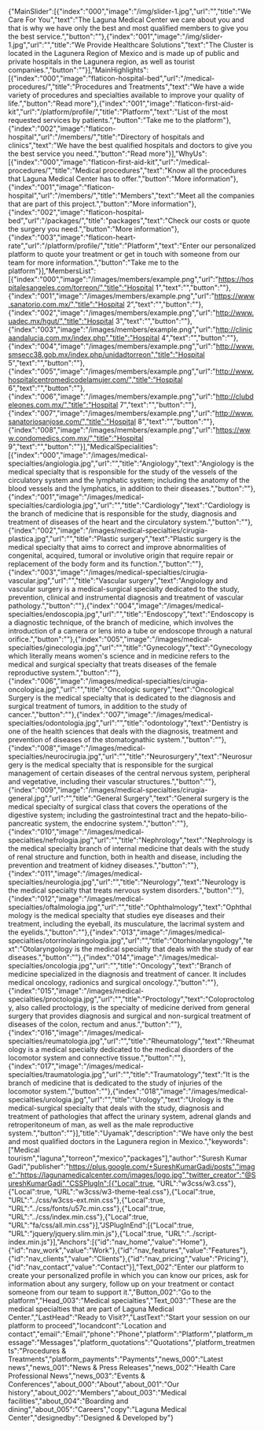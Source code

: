 ﻿{"MainSlider":[{"index":"000","image":"/img/slider-1.jpg","url":"","title":"We Care For You","text":"The Laguna Medical Center we care about you and that is why we have only the best and most qualified members to give you the best service.","button":""},{"index":"001","image":"/img/slider-1.jpg","url":"","title":"We Provide Healthcare Solutions","text":"The Cluster is located in the Lagunera Region of Mexico and is made up of public and private hospitals in the Lagunera region, as well as tourist companies.","button":""}],"MainHighlights":[{"index":"000","image":"flaticon-hospital-bed","url":"/medical-procedures/","title":"Procedures and Treatments","text":"We have a wide variety of procedures and specialties available to improve your quality of life.","button":"Read more"},{"index":"001","image":"flaticon-first-aid-kit","url":"/platform/profile/","title":"Platform","text":"List of the most requested services by patients.","button":"Take me to the platform"},{"index":"002","image":"flaticon-hospital","url":"/members/","title":"Directory of hospitals and clinics","text":"We have the best qualified hospitals and doctors to give you the best service you need.","button":"Read more"}],"WhyUs":[{"index":"000","image":"flaticon-first-aid-kit","url":"/medical-procedures/","title":"Medical procedures","text":"Know all the procedures that Laguna Medical Center has to offer.","button":"More information"},{"index":"001","image":"flaticon-hospital","url":"/members/","title":"Members","text":"Meet all the companies that are part of this project.","button":"More information"},{"index":"002","image":"flaticon-hospital-bed","url":"/packages/","title":"packages","text":"Check our costs or quote the surgery you need.","button":"More information"},{"index":"003","image":"flaticon-heart-rate","url":"/platform/profile/","title":"Platform","text":"Enter our personalized platform to quote your treatment or get in touch with someone from our team for more information.","button":"Take me to the platform"}],"MembersList":[{"index":"000","image":"/images/members/example.png","url":"https://hospitalesangeles.com/torreon/","title":"Hospital 1","text":"","button":""},{"index":"001","image":"/images/members/example.png","url":"https://www.sanatorio.com.mx/","title":"Hospital 2","text":"","button":""},{"index":"002","image":"/images/members/example.png","url":"http://www.uadec.mx/hgut/","title":"Hospital 3","text":"","button":""},{"index":"003","image":"/images/members/example.png","url":"http://clinicaandalucia.com.mx/index.php","title":"Hospital 4","text":"","button":""},{"index":"004","image":"/images/members/example.png","url":"http://www.smsecc38.gob.mx/index.php/unidadtorreon","title":"Hospital 5","text":"","button":""},{"index":"005","image":"/images/members/example.png","url":"http://www.hospitalcentromedicodelamujer.com/","title":"Hospital 6","text":"","button":""},{"index":"006","image":"/images/members/example.png","url":"http://clubdeleones.com.mx/","title":"Hospital 7","text":"","button":""},{"index":"007","image":"/images/members/example.png","url":"http://www.sanatoriosanjose.com/","title":"Hospital 8","text":"","button":""},{"index":"008","image":"/images/members/example.png","url":"https://www.condomedics.com.mx/","title":"Hospital 9","text":"","button":""}],"MedicalSpecialities":[{"index":"000","image":"/images/medical-specialties/angiologia.jpg","url":"","title":"Angiology","text":"Angiology is the medical specialty that is responsible for the study of the vessels of the circulatory system and the lymphatic system; including the anatomy of the blood vessels and the lymphatics, in addition to their diseases.","button":""},{"index":"001","image":"/images/medical-specialties/cardiologia.jpg","url":"","title":"Cardiology","text":"Cardiology is the branch of medicine that is responsible for the study, diagnosis and treatment of diseases of the heart and the circulatory system.","button":""},{"index":"002","image":"/images/medical-specialties/cirugia-plastica.jpg","url":"","title":"Plastic surgery","text":"Plastic surgery is the medical specialty that aims to correct and improve abnormalities of congenital, acquired, tumoral or involutive origin that require repair or replacement of the body form and its function.","button":""},{"index":"003","image":"/images/medical-specialties/cirugia-vascular.jpg","url":"","title":"Vascular surgery","text":"Angiology and vascular surgery is a medical-surgical specialty dedicated to the study, prevention, clinical and instrumental diagnosis and treatment of vascular pathology.","button":""},{"index":"004","image":"/images/medical-specialties/endoscopia.jpg","url":"","title":"Endoscopy","text":"Endoscopy is a diagnostic technique, of the branch of medicine, which involves the introduction of a camera or lens into a tube or endoscope through a natural orifice.","button":""},{"index":"005","image":"/images/medical-specialties/ginecologia.jpg","url":"","title":"Gynecology","text":"Gynecology which literally means women's science and in medicine refers to the medical and surgical specialty that treats diseases of the female reproductive system.","button":""},{"index":"006","image":"/images/medical-specialties/cirugia-oncologica.jpg","url":"","title":"Oncologic surgery","text":"Oncological Surgery is the medical specialty that is dedicated to the diagnosis and surgical treatment of tumors, in addition to the study of cancer.","button":""},{"index":"007","image":"/images/medical-specialties/odontologia.jpg","url":"","title":"odontology","text":"Dentistry is one of the health sciences that deals with the diagnosis, treatment and prevention of diseases of the stomatognathic system.","button":""},{"index":"008","image":"/images/medical-specialties/neurocirugia.jpg","url":"","title":"Neurosurgery","text":"Neurosurgery is the medical specialty that is responsible for the surgical management of certain diseases of the central nervous system, peripheral and vegetative, including their vascular structures.","button":""},{"index":"009","image":"/images/medical-specialties/cirugia-general.jpg","url":"","title":"General Surgery","text":"General surgery is the medical specialty of surgical class that covers the operations of the digestive system; including the gastrointestinal tract and the hepato-bilio-pancreatic system, the endocrine system.","button":""},{"index":"010","image":"/images/medical-specialties/nefrologia.jpg","url":"","title":"Nephrology","text":"Nephrology is the medical specialty branch of internal medicine that deals with the study of renal structure and function, both in health and disease, including the prevention and treatment of kidney diseases.","button":""},{"index":"011","image":"/images/medical-specialties/neurologia.jpg","url":"","title":"Neurology","text":"Neurology is the medical specialty that treats nervous system disorders.","button":""},{"index":"012","image":"/images/medical-specialties/oftalmologia.jpg","url":"","title":"Ophthalmology","text":"Ophthalmology is the medical specialty that studies eye diseases and their treatment, including the eyeball, its musculature, the lacrimal system and the eyelids.","button":""},{"index":"013","image":"/images/medical-specialties/otorrinolaringologia.jpg","url":"","title":"Otorhinolaryngology","text":"Otolaryngology is the medical specialty that deals with the study of ear diseases.","button":""},{"index":"014","image":"/images/medical-specialties/oncologia.jpg","url":"","title":"Oncology","text":"Branch of medicine specialized in the diagnosis and treatment of cancer. It includes medical oncology, radionics and surgical oncology.","button":""},{"index":"015","image":"/images/medical-specialties/proctologia.jpg","url":"","title":"Proctology","text":"Coloproctology, also called proctology, is the specialty of medicine derived from general surgery that provides diagnosis and surgical and non-surgical treatment of diseases of the colon, rectum and anus.","button":""},{"index":"016","image":"/images/medical-specialties/reumatologia.jpg","url":"","title":"Rheumatology","text":"Rheumatology is a medical specialty dedicated to the medical disorders of the locomotor system and connective tissue.","button":""},{"index":"017","image":"/images/medical-specialties/traumatologia.jpg","url":"","title":"Traumatology","text":"It is the branch of medicine that is dedicated to the study of injuries of the locomotor system.","button":""},{"index":"018","image":"/images/medical-specialties/urologia.jpg","url":"","title":"Urology","text":"Urology is the medical-surgical specialty that deals with the study, diagnosis and treatment of pathologies that affect the urinary system, adrenal glands and retroperitoneum of man, as well as the male reproductive system.","button":""}],"title":"Uyamak","description":"We have only the best and most qualified doctors in the Lagunera region in Mexico.","keywords":["Medical tourism","laguna","torreon","mexico","packages"],"author":"Suresh Kumar Gadi","publisher":"https://plus.google.com/+SureshKumarGadi/posts","image":"https://lagunamedicalcenter.com/images/logo.jpg","twitter_creator":"@SureshKumarGadi","CSSPlugIn":[{"Local":true, "URL":"w3css/w3.css"},{"Local":true, "URL":"w3css/w3-theme-teal.css"},{"Local":true, "URL":"../css/w3css-ext.min.css"},{"Local":true, "URL":"../css/fonts/u57c.min.css"},{"Local":true, "URL":"../css/index.min.css"},{"Local":true, "URL":"fa/css/all.min.css"}],"JSPlugInEnd":[{"Local":true, "URL":"jquery/jquery.slim.min.js"},{"Local":true, "URL":"../script-index.min.js"}],"Anchors":[{"id":"nav_home","value":"Home"},{"id":"nav_work","value":"Work"},{"id":"nav_features","value":"Features"},{"id":"nav_clients","value":"Clients"},{"id":"nav_pricing","value":"Pricing"},{"id":"nav_contact","value":"Contact"}],"Text_002":"Enter our platform to create your personalized profile in which you can know our prices, ask for information about any surgery, follow up on your treatment or contact someone from our team to support it.","Button_002":"Go to the platform","Head_003":"Medical specialties","Text_003":"These are the medical specialties that are part of Laguna Medical Center.","LastHead":"Ready to Visit?","LastText":"Start your session on our platform to proceed","locandcont":"Location and contact","email":"Email","phone":"Phone","platform":"Platform","platform_message":"Messages","platform_quotations":"Quotations","platform_treatments":"Procedures & Treatments","platform_payments":"Payments","news_000":"Latest news","news_001":"News & Press Releases","news_002":"Health Care Professional News","news_003":"Events & Conferences","about_000":"About","about_001":"Our history","about_002":"Members","about_003":"Medical facilities","about_004":"Boarding and dining","about_005":"Careers","copy":"Laguna Medical Center","designedby":"Designed & Developed by"}